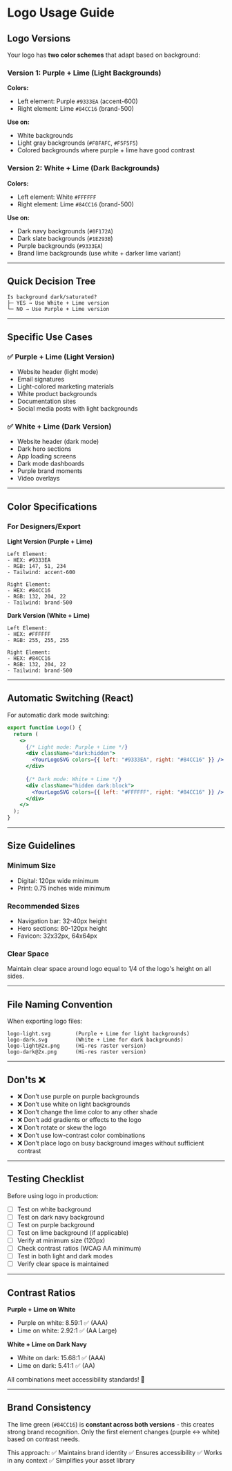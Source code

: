 # Logo Usage Guide

## Logo Versions

Your logo has **two color schemes** that adapt based on background:

### Version 1: Purple + Lime (Light Backgrounds)
**Colors:**
- Left element: Purple `#9333EA` (accent-600)
- Right element: Lime `#84CC16` (brand-500)

**Use on:**
- White backgrounds
- Light gray backgrounds (`#F8FAFC`, `#F5F5F5`)
- Colored backgrounds where purple + lime have good contrast

### Version 2: White + Lime (Dark Backgrounds)
**Colors:**
- Left element: White `#FFFFFF`
- Right element: Lime `#84CC16` (brand-500)

**Use on:**
- Dark navy backgrounds (`#0F172A`)
- Dark slate backgrounds (`#1E293B`)
- Purple backgrounds (`#9333EA`)
- Brand lime backgrounds (use white + darker lime variant)

---

## Quick Decision Tree

```
Is background dark/saturated?
├─ YES → Use White + Lime version
└─ NO → Use Purple + Lime version
```

---

## Specific Use Cases

### ✅ Purple + Lime (Light Version)
- Website header (light mode)
- Email signatures
- Light-colored marketing materials
- White product backgrounds
- Documentation sites
- Social media posts with light backgrounds

### ✅ White + Lime (Dark Version)
- Website header (dark mode)
- Dark hero sections
- App loading screens
- Dark mode dashboards
- Purple brand moments
- Video overlays

---

## Color Specifications

### For Designers/Export

**Light Version (Purple + Lime)**
```
Left Element:
- HEX: #9333EA
- RGB: 147, 51, 234
- Tailwind: accent-600

Right Element:
- HEX: #84CC16
- RGB: 132, 204, 22
- Tailwind: brand-500
```

**Dark Version (White + Lime)**
```
Left Element:
- HEX: #FFFFFF
- RGB: 255, 255, 255

Right Element:
- HEX: #84CC16
- RGB: 132, 204, 22
- Tailwind: brand-500
```

---

## Automatic Switching (React)

For automatic dark mode switching:

```jsx
export function Logo() {
  return (
    <>
      {/* Light mode: Purple + Lime */}
      <div className="dark:hidden">
        <YourLogoSVG colors={{ left: "#9333EA", right: "#84CC16" }} />
      </div>
      
      {/* Dark mode: White + Lime */}
      <div className="hidden dark:block">
        <YourLogoSVG colors={{ left: "#FFFFFF", right: "#84CC16" }} />
      </div>
    </>
  );
}
```

---

## Size Guidelines

### Minimum Size
- Digital: 120px wide minimum
- Print: 0.75 inches wide minimum

### Recommended Sizes
- Navigation bar: 32-40px height
- Hero sections: 80-120px height
- Favicon: 32x32px, 64x64px

### Clear Space
Maintain clear space around logo equal to 1/4 of the logo's height on all sides.

---

## File Naming Convention

When exporting logo files:

```
logo-light.svg        (Purple + Lime for light backgrounds)
logo-dark.svg         (White + Lime for dark backgrounds)
logo-light@2x.png     (Hi-res raster version)
logo-dark@2x.png      (Hi-res raster version)
```

---

## Don'ts ❌

- ❌ Don't use purple on purple backgrounds
- ❌ Don't use white on light backgrounds
- ❌ Don't change the lime color to any other shade
- ❌ Don't add gradients or effects to the logo
- ❌ Don't rotate or skew the logo
- ❌ Don't use low-contrast color combinations
- ❌ Don't place logo on busy background images without sufficient contrast

---

## Testing Checklist

Before using logo in production:

- [ ] Test on white background
- [ ] Test on dark navy background
- [ ] Test on purple background
- [ ] Test on lime background (if applicable)
- [ ] Verify at minimum size (120px)
- [ ] Check contrast ratios (WCAG AA minimum)
- [ ] Test in both light and dark modes
- [ ] Verify clear space is maintained

---

## Contrast Ratios

**Purple + Lime on White**
- Purple on white: 8.59:1 ✅ (AAA)
- Lime on white: 2.92:1 ✅ (AA Large)

**White + Lime on Dark Navy**
- White on dark: 15.68:1 ✅ (AAA)
- Lime on dark: 5.41:1 ✅ (AA)

All combinations meet accessibility standards! 🎉

---

## Brand Consistency

The lime green (`#84CC16`) is **constant across both versions** - this creates strong brand recognition. Only the first element changes (purple ↔ white) based on contrast needs.

This approach:
✅ Maintains brand identity
✅ Ensures accessibility
✅ Works in any context
✅ Simplifies your asset library
